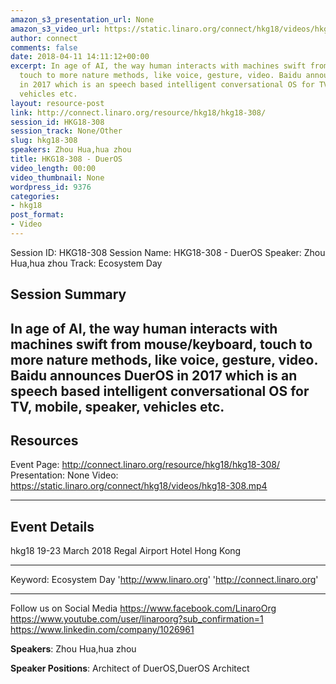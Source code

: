```yaml
---
amazon_s3_presentation_url: None
amazon_s3_video_url: https://static.linaro.org/connect/hkg18/videos/hkg18-308.mp4
author: connect
comments: false
date: 2018-04-11 14:11:12+00:00
excerpt: In age of AI, the way human interacts with machines swift from mouse/keyboard,
  touch to more nature methods, like voice, gesture, video. Baidu announces DuerOS
  in 2017 which is an speech based intelligent conversational OS for TV, mobile, speaker,
  vehicles etc.
layout: resource-post
link: http://connect.linaro.org/resource/hkg18/hkg18-308/
session_id: HKG18-308
session_track: None/Other
slug: hkg18-308
speakers: Zhou Hua,hua zhou
title: HKG18-308 - DuerOS
video_length: 00:00
video_thumbnail: None
wordpress_id: 9376
categories:
- hkg18
post_format:
- Video
---
```


Session ID: HKG18-308
Session Name: HKG18-308 - DuerOS
Speaker: Zhou Hua,hua zhou
Track: Ecosystem Day

## Session Summary

## In age of AI, the way human interacts with machines swift from mouse/keyboard, touch to more nature methods, like voice, gesture, video. Baidu announces DuerOS in 2017 which is an speech based intelligent conversational OS for TV, mobile, speaker, vehicles etc.

## Resources

Event Page: http://connect.linaro.org/resource/hkg18/hkg18-308/
Presentation: None
Video: https://static.linaro.org/connect/hkg18/videos/hkg18-308.mp4

---

## Event Details

hkg18
19-23 March 2018
Regal Airport Hotel Hong Kong

---

Keyword: Ecosystem Day
'http://www.linaro.org'
'http://connect.linaro.org'

---

Follow us on Social Media
https://www.facebook.com/LinaroOrg
https://www.youtube.com/user/linaroorg?sub_confirmation=1
https://www.linkedin.com/company/1026961

**Speakers**: Zhou Hua,hua zhou

**Speaker Positions**: Architect of DuerOS,DuerOS Architect